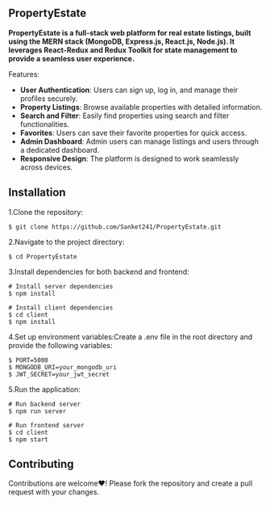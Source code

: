 ## PropertyEstate

**PropertyEstate is a full-stack web platform for real estate listings, built using the MERN stack (MongoDB, Express.js, React.js, Node.js). It leverages React-Redux and Redux Toolkit for state management to provide a seamless user experience.**

Features:

-  **User Authentication**: Users can sign up, log in, and manage their profiles securely.
- **Property Listings**: Browse available properties with detailed information.
- **Search and Filter**: Easily find properties using search and filter functionalities.
- **Favorites**: Users can save their favorite properties for quick access.
- **Admin Dashboard**: Admin users can manage listings and users through a dedicated dashboard.
- **Responsive Design**: The platform is designed to work seamlessly across devices.

## Installation

1.Clone the repository:
```shell
$ git clone https://github.com/Sanket241/PropertyEstate.git
```
2.Navigate to the project directory:
```shell
$ cd PropertyEstate
```
3.Install dependencies for both backend and frontend:
```shell
# Install server dependencies
$ npm install

# Install client dependencies
$ cd client
$ npm install
```
4.Set up environment variables:Create a .env file in the root directory and provide the following variables:
```shell
$ PORT=5000
$ MONGODB_URI=your_mongodb_uri
$ JWT_SECRET=your_jwt_secret
```
5.Run the application:
```shell
# Run backend server
$ npm run server

# Run frontend server
$ cd client
$ npm start
```

## Contributing

Contributions are welcome❤️! Please fork the repository and create a pull request with your changes.






